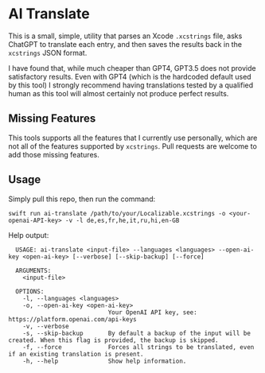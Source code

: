 # AI Translate

This is a small, simple, utility that parses an Xcode `.xcstrings` file, asks ChatGPT to translate each entry, and then saves the results back in the `xcstrings` JSON format.

I have found that, while much cheaper than GPT4, GPT3.5 does not provide satisfactory results. Even with GPT4 (which is the hardcoded default used by this tool) I strongly recommend having translations tested by a qualified human as this tool will almost certainly not produce perfect results.

## Missing Features

This tools supports all the features that I currently use personally, which are not all of the features supported by `xcstrings`. Pull requests are welcome to add those missing features.

## Usage

Simply pull this repo, then run the command:

```
swift run ai-translate /path/to/your/Localizable.xcstrings -o <your-openai-API-key> -v -l de,es,fr,he,it,ru,hi,en-GB
```

Help output:

```
  USAGE: ai-translate <input-file> --languages <languages> --open-ai-key <open-ai-key> [--verbose] [--skip-backup] [--force]

  ARGUMENTS:
    <input-file>

  OPTIONS:
    -l, --languages <languages>
    -o, --open-ai-key <open-ai-key>
                            Your OpenAI API key, see: https://platform.openai.com/api-keys
    -v, --verbose
    -s, --skip-backup       By default a backup of the input will be created. When this flag is provided, the backup is skipped.
    -f, --force             Forces all strings to be translated, even if an existing translation is present.
    -h, --help              Show help information.
```

